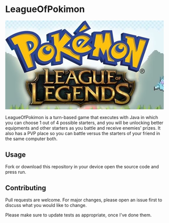 # LeagueOfPokimon

![](images/leagueOfPokimon.jpg)

LeagueOfPokimon is a turn-based game that executes with Java in which you can choose 1 out of 4 possible starters, and you will be unlocking better equipments and other starters as you battle and receive enemies' prizes.
It also has a PVP place so you can battle versus the starters of your friend in the same computer both.

## Usage

Fork or download this repository in your device open the source code and press run.

## Contributing
Pull requests are welcome. For major changes, please open an issue first to discuss what you would like to change.

Please make sure to update tests as appropriate, once I've done them.
